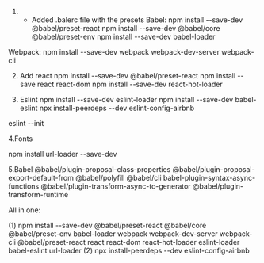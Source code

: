 1. * Added .balerc file with the presets
  Babel:
  npm install --save-dev @babel/preset-react
  npm install --save-dev @babel/core @babel/preset-env
  npm install --save-dev babel-loader

  Webpack:
  npm install --save-dev webpack webpack-dev-server webpack-cli

2. Add react
  npm install --save-dev @babel/preset-react
  npm install --save react react-dom
  npm install --save-dev react-hot-loader


3. Eslint
npm install --save-dev eslint-loader
npm install --save-dev babel-eslint
npx install-peerdeps --dev eslint-config-airbnb

 eslint --init

4.Fonts

npm install url-loader --save-dev

5.Babel 
@babel/plugin-proposal-class-properties
@babel/plugin-proposal-export-default-from
@babel/polyfill
@babel/cli
babel-plugin-syntax-async-functions
@babel/plugin-transform-async-to-generator
@babel/plugin-transform-runtime



All in one: 

(1)
npm install --save-dev @babel/preset-react @babel/core @babel/preset-env babel-loader webpack webpack-dev-server webpack-cli @babel/preset-react react react-dom react-hot-loader eslint-loader babel-eslint url-loader
(2)
npx install-peerdeps --dev eslint-config-airbnb
